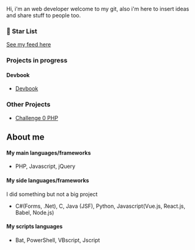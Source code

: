 
Hi, i'm an web developer welcome to my git, also i'm here to insert ideas and share stuff to people too.

### 🌟 Star List
[See my feed here](https://github.com/hiagosilverio?tab=stars)

### Projects in progress

#### Devbook
- [Devbook](https://github.com/hiagosilverio/web-devbook)

### Other Projects

- [Challenge 0 PHP](https://github.com/hiagosilverio/challenge-0-php/blob/master/README.md)


## About me 

#### My main languages/frameworks 
- PHP, Javascript, jQuery

#### My side languages/frameworks
I did something but not a big project

- C#(Forms, .Net), C, Java (JSF), Python, Javascript(Vue.js, React.js, Babel, Node.js)

#### My scripts languages
- Bat, PowerShell, VBscript, Jscript

